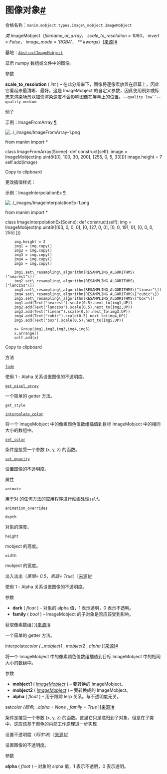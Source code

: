 # 图像对象[#](#imagemobject "此标题的固定链接")

合格名称：`manim.mobject.types.image\_mobject.ImageMobject`

_类_ ImageMobject（_filename_or_array_， _scale_to_resolution = 1080_， _invert = False_， _image_mode = 'RGBA'_， _\*\* kwargs_）[\[来源\]](../_modules/manim/mobject/types/image_mobject.html#ImageMobject)[#](#manim.mobject.types.image_mobject.ImageMobject "此定义的固定链接")

基地：[`AbstractImageMobject`](manim.mobject.types.image_mobject.AbstractImageMobject.html#manim.mobject.types.image_mobject.AbstractImageMobject "manim.mobject.types.image_mobject.AbstractImageMobject")

显示 numpy 数组或文件中的图像。

参数

**scale_to_resolution** ( _int_ ) – 在此分辨率下，图像将逐像素放置在屏幕上，因此它看起来最清晰、最好。这是 ImageMobject 的自定义参数，因此使用例如或标志来渲染场景以加快渲染速度不会影响图像在屏幕上的位置。` --quality low``--quality medium `

例子

示例：ImageFromArray [¶](#imagefromarray)

![../_images/ImageFromArray-1.png](../_images/ImageFromArray-1.png)

from manim import \*

class ImageFromArray(Scene):
def construct(self):
image = ImageMobject(np.uint8(\[\[0, 100, 30, 200\],
\[255, 0, 5, 33\]\]))
image.height = 7
self.add(image)

Copy to clipboard

更改插值样式：

示例：ImageInterpolationEx [¶](#imageinterpolationex)

![../_images/ImageInterpolationEx-1.png](../_images/ImageInterpolationEx-1.png)

from manim import \*

class ImageInterpolationEx(Scene):
def construct(self):
img = ImageMobject(np.uint8(\[\[63, 0, 0, 0\],
\[0, 127, 0, 0\],
\[0, 0, 191, 0\],
\[0, 0, 0, 255\]
\]))

        img.height = 2
        img1 = img.copy()
        img2 = img.copy()
        img3 = img.copy()
        img4 = img.copy()
        img5 = img.copy()

        img1.set\_resampling\_algorithm(RESAMPLING_ALGORITHMS\["nearest"\])
        img2.set\_resampling\_algorithm(RESAMPLING_ALGORITHMS\["lanczos"\])
        img3.set\_resampling\_algorithm(RESAMPLING_ALGORITHMS\["linear"\])
        img4.set\_resampling\_algorithm(RESAMPLING_ALGORITHMS\["cubic"\])
        img5.set\_resampling\_algorithm(RESAMPLING_ALGORITHMS\["box"\])
        img1.add(Text("nearest").scale(0.5).next_to(img1,UP))
        img2.add(Text("lanczos").scale(0.5).next_to(img2,UP))
        img3.add(Text("linear").scale(0.5).next_to(img3,UP))
        img4.add(Text("cubic").scale(0.5).next_to(img4,UP))
        img5.add(Text("box").scale(0.5).next_to(img5,UP))

        x= Group(img1,img2,img3,img4,img5)
        x.arrange()
        self.add(x)

Copy to clipboard

方法

[`fade`](#manim.mobject.types.image_mobject.ImageMobject.fade "manim.mobject.types.image_mobject.ImageMobject.fade")

使用 1 - Alpha 关系设置图像的不透明度。

[`get_pixel_array`](#manim.mobject.types.image_mobject.ImageMobject.get_pixel_array "manim.mobject.types.image_mobject.ImageMobject.get_pixel_array")

一个简单的 getter 方法。

`get_style`

[`interpolate_color`](#manim.mobject.types.image_mobject.ImageMobject.interpolate_color "manim.mobject.types.image_mobject.ImageMobject.interpolate_color")

将一个 ImageMobject 中的像素颜色值数组插值到目标 ImageMobject 中的相同大小的数组中。

[`set_color`](#manim.mobject.types.image_mobject.ImageMobject.set_color "manim.mobject.types.image_mobject.ImageMobject.set_color")

条件是接受一个参数 (x, y, z) 的函数。

[`set_opacity`](#manim.mobject.types.image_mobject.ImageMobject.set_opacity "manim.mobject.types.image_mobject.ImageMobject.set_opacity")

设置图像的不透明度。

属性

`animate`

用于对 的任何方法的应用程序进行动画处理`self`。

`animation_overrides`

`depth`

对象的深度。

`height`

mobject 的高度。

`width`

mobject 的宽度。

淡入淡出（_黑暗= 0.5_，_家庭= True_）[\[来源\]](../_modules/manim/mobject/types/image_mobject.html#ImageMobject.fade)[#](#manim.mobject.types.image_mobject.ImageMobject.fade "此定义的固定链接")

使用 1 - Alpha 关系设置图像的不透明度。

参数

- **dark** ( _float_ ) – 对象的 alpha 值，1 表示透明，0 表示不透明。
- **family** ( _bool_ ) – ImageMobject 的子对象是否应该受到影响。

获取像素数组( )[\[来源\]](../_modules/manim/mobject/types/image_mobject.html#ImageMobject.get_pixel_array)[#](#manim.mobject.types.image_mobject.ImageMobject.get_pixel_array "此定义的固定链接")

一个简单的 getter 方法。

interpolate*color ( \_mobject1* , _mobject2_ , _alpha_ )[\[来源\]](../_modules/manim/mobject/types/image_mobject.html#ImageMobject.interpolate_color)[#](#manim.mobject.types.image_mobject.ImageMobject.interpolate_color "此定义的固定链接")

将一个 ImageMobject 中的像素颜色值数组插值到目标 ImageMobject 中的相同大小的数组中。

参数

- **mobject1** ( [_ImageMobject_](#manim.mobject.types.image_mobject.ImageMobject "manim.mobject.types.image_mobject.ImageMobject") ) – 要转换的 ImageMobject。
- **mobject2** ( [_ImageMobject_](#manim.mobject.types.image_mobject.ImageMobject "manim.mobject.types.image_mobject.ImageMobject") ) – 要转换成的 ImageMobject。
- **alpha** ( _float_ ) – 用于跟踪 lerp 关系。与不透明度无关。

set*color (*颜色*, \_alpha = None* , _family = True_ )[\[来源\]](../_modules/manim/mobject/types/image_mobject.html#ImageMobject.set_color)[#](#manim.mobject.types.image_mobject.ImageMobject.set_color "此定义的固定链接")

条件是接受一个参数 (x, y, z) 的函数。这里它只是递归到子对象，但是在子类中，这应该基于颜色的内部工作原理进一步实现

设置不透明度（_阿尔法_）[\[来源\]](../_modules/manim/mobject/types/image_mobject.html#ImageMobject.set_opacity)[#](#manim.mobject.types.image_mobject.ImageMobject.set_opacity "此定义的固定链接")

设置图像的不透明度。

参数

**alpha** ( _float_ ) – 对象的 alpha 值，1 表示不透明，0 表示透明。
